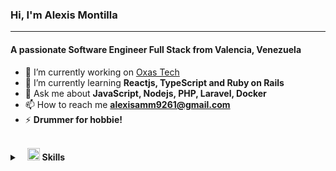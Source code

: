 ### Hi, I'm Alexis Montilla
---
<h4 align="start">A passionate Software Engineer Full Stack from Valencia, Venezuela</h4>

- 🔭 I’m currently working on [Oxas Tech](https://oxas.tech/)
- 🌱 I’m currently learning **Reactjs, TypeScript and Ruby on Rails**
- 💬 Ask me about **JavaScript, Nodejs, PHP, Laravel, Docker**
- 📫 How to reach me **alexisamm9261@gmail.com**
- ⚡ **Drummer for hobbie!**

<br>
<details>
	<summary>&nbsp;&nbsp;&nbsp;<img src="https://i.ibb.co/K5cyGgD/icons8-checkmark-52.png" width="20px" height="20px" /> <b>Skills</b></summary>
	<br/>
	<img src="https://img.shields.io/badge/-HTML%2FCSS-%23222326" alt="HTML/CSS"/>
	<img  src="https://img.shields.io/badge/-Bootstrap-%23222326"  alt="Bootstrap"/>
	<img  src="https://img.shields.io/badge/TailwindsCSS-%20-9cf"  alt="TailwindsCSS"/>
	<img src="https://img.shields.io/badge/-JavaScript-%23222326" alt="Javascript"/>
	<img src="https://img.shields.io/badge/-JQuery-blue" alt="JQuery"/>
	<img  src="https://img.shields.io/badge/React-%20-9cf"  alt="React"/>
	<br/>
	<img  src="https://img.shields.io/badge/-PHP-%20-blue"  alt="PHP"/>
	<img  src="https://img.shields.io/badge/-Node-%20-green"  alt="Node"/>
	<img  src="https://img.shields.io/badge/-PHP-%20-red"  alt="Laravel"/>
	<img  src="https://img.shields.io/badge/-Ruby%20on%20Rails-%20-red"  alt="Ruby on Rails"/>
	<br/>
	<br/>
	<img  src="https://img.shields.io/badge/-Figma-green" alt="Figma"/>	
	<img  src="https://img.shields.io/badge/-Postman-orange"  alt="Postman"/>
	<img  src="https://img.shields.io/badge/-Jira-blue"  alt="Jira"/>
	<img  src="https://img.shields.io/badge/-Slack-blue"  alt="Slack"/>
	
	
</details>
